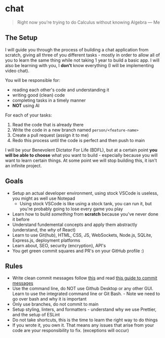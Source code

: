 # chat
> Right now you're trying to do Calculus without knowing Algebra — Me

## The Setup
I will guide you through the process of building a chat application from scratch, giving all three of you different tasks - mostly in order to allow all of you to learn the same thing while not taking 1 year to build a basic app. I will also be learning with you, I **don't** know everything (I will be implementing video chat).

You will be responsible for:
- reading each other's code and understanding it
- writing good (clean) code
- completing tasks in a timely manner
-  **NOT** using AI

For each of your tasks:
1. Read the code that is already there
2. Write the code in a new branch named `person/<feature-name>`
3. Create a pull request (assign it to me)
4. Redo this process until the code is perfect and then push to main

I will be your Benevolent Dictator For Life (BDFL), but at a certain point **you will be able to choose** what you want to build - especially because you will want to learn certain things. At some point we will stop building this, it isn't an infinite project.

## Goals
- Setup an actual developer environment, using stock VSCode is useless, you might as well use Notepad
  - Using stock VSCode is like using a stock tank, you can run it, but you're probably going to lose every game you play
- Learn how to build *something* from **scratch** because you've never done it before
- Understand fundemental concepts and apply them abstractly (understand, the *why* of React)
- Learn to use Git(hub), HTML, CSS, JS, WebSockets, Node.js, SQLite, Express.js,  deployment platforms
- Learn about, SEO, security (encryption), API's
- You get green commit squares and PR's on your GitHub profile :)


## Rules
- Write clean commit messages follow [this](https://gist.github.com/joshbuchea/6f47e86d2510bce28f8e7f42ae84c716) and read [this guide to commit messages](https://chris.beams.io/posts/git-commit/)
- Use the command line, do NOT use Github Desktop or any other GUI. Learn to use the integrated command line or Git Bash. - Note we need to go over bash and why it is important
- Only use branches, do not commit to main
- Setup styling, linters, and formatters - understand why we use Prettier, and the setup of ESLint
- Do not take shortcuts, this is the time to learn the right way to do things
- If you wrote it, you own it. That means any issues that arise from your code are your responsibility to fix. (exceptions will occur)